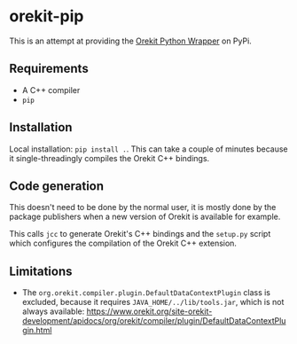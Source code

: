 # orekit-pip

This is an attempt at providing the [Orekit Python Wrapper](https://gitlab.orekit.org/orekit-labs/python-wrapper/-/wikis/home) on PyPi.

## Requirements

* A C++ compiler
* `pip`

## Installation

Local installation: `pip install .`. This can take a couple of minutes because it single-threadingly compiles the Orekit C++ bindings.

## Code generation

This doesn't need to be done by the normal user, it is mostly done by the package publishers when a new version of Orekit is available for example.

This calls `jcc` to generate Orekit's C++ bindings and the `setup.py` script which configures the compilation of the Orekit C++ extension.

## Limitations

* The `org.orekit.compiler.plugin.DefaultDataContextPlugin` class is excluded, because it requires `JAVA_HOME/../lib/tools.jar`, which is not always available: https://www.orekit.org/site-orekit-development/apidocs/org/orekit/compiler/plugin/DefaultDataContextPlugin.html
